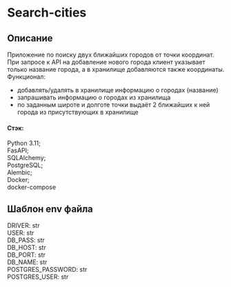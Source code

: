 # Search-cities
## Описание
Приложение по поиску двух ближайших городов от точки координат.  
При запросе к API на добавление нового города клиент указывает только название города, а в хранилище добавляются также координаты.  
Функционал:  
 - добавлять/удалять в хранилище информацию о городах (название)  
 - запрашивать информацию о городах из хранилища  
 - по заданным широте и долготе точки выдаёт 2 ближайших к ней города из присутствующих в хранилище

#### Стэк:
Python 3.11;  
FasAPI;  
SQLAlchemy;  
PostgreSQL;  
Alembic;  
Docker;  
docker-compose  

## Шаблон env файла
DRIVER: str  
USER: str  
DB_PASS: str  
DB_HOST: str  
DB_PORT: str  
DB_NAME: str  
POSTGRES_PASSWORD: str  
POSTGRES_USER: str  